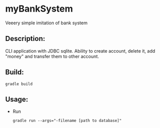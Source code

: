 # myBankSystem
Veeery simple imitation of bank system

## Description:
CLI application with JDBC sqlite. Ability to create account, delete it, add "money" and transfer them to other account.
## Build:
```
gradle build
```
## Usage:
- Run
  ```
  gradle run --args="-filename [path to database]"
  ```
